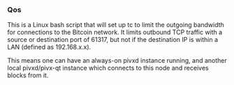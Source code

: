 ### Qos ###

This is a Linux bash script that will set up tc to limit the outgoing bandwidth for connections to the Bitcoin network. It limits outbound TCP traffic with a source or destination port of 61317, but not if the destination IP is within a LAN (defined as 192.168.x.x).

This means one can have an always-on pivxd instance running, and another local pivxd/pivx-qt instance which connects to this node and receives blocks from it.
